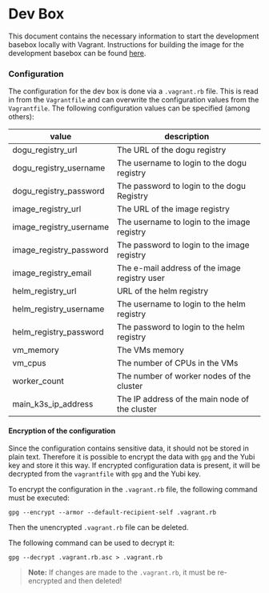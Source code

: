 # Dev Box

This document contains the necessary information to start the development basebox locally with Vagrant.
Instructions for building the image for the development basebox can be found [here](./building_basebox_en.md).

### Configuration

The configuration for the dev box is done via a `.vagrant.rb` file. This is read in from the `Vagrantfile` and can
overwrite the configuration values from the `Vagrantfile`.
The following configuration values can be specified (among others):

| value                   | description                                    |
|-------------------------|------------------------------------------------|
| dogu_registry_url       | The URL of the dogu registry                   |
| dogu_registry_username  | The username to login to the dogu registry     |
| dogu_registry_password  | The password to login to the dogu Registry     |
| image_registry_url      | The URL of the image registry                  |
| image_registry_username | The username to login to the image registry    |
| image_registry_password | The password to login to the image registry    |
| image_registry_email    | The e-mail address of the image registry user  |
| helm_registry_url       | URL of the helm registry                       |
| helm_registry_username  | The username to login to the helm registry     |
| helm_registry_password  | The password to login to the helm registry     |
| vm_memory               | The VMs memory                                 |
| vm_cpus                 | The number of CPUs in the VMs                  |
| worker_count            | The number of worker nodes of the cluster      |
| main_k3s_ip_address     | The IP address of the main node of the cluster |

#### Encryption of the configuration

Since the configuration contains sensitive data, it should not be stored in plain text.
Therefore it is possible to encrypt the data with `gpg` and the Yubi key and store it this way.
If encrypted configuration data is present, it will be decrypted from the `vagrantfile` with `gpg` and the Yubi key.

To encrypt the configuration in the `.vagrant.rb` file, the following command must be executed:

```shell
gpg --encrypt --armor --default-recipient-self .vagrant.rb

```

Then the unencrypted `.vagrant.rb` file can be deleted.

The following command can be used to decrypt it:

```shell
gpg --decrypt .vagrant.rb.asc > .vagrant.rb
```

> **Note:** If changes are made to the `.vagrant.rb`, it must be re-encrypted and then deleted!
